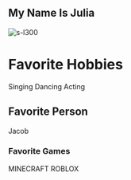 ## My Name Is Julia

![s-l300](https://user-images.githubusercontent.com/59803854/76434477-bc587200-6383-11ea-8f4f-39523a53b238.jpg)

# Favorite Hobbies
Singing
Dancing
Acting

## Favorite Person 
Jacob

### Favorite Games
MINECRAFT
ROBLOX

